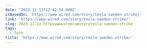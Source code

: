 ```yaml
---
date: '2023-11-13T12:42:54.000Z'
isBasedOn: 'https://www.wired.com/story/tesla-sweden-strike/'
link: 'https://www.wired.com/story/tesla-sweden-strike/'
slug: 2023-11-13-httpswwwwiredcomstorytesla-sweden-strike
tags:
  - Tech
title: 'https://www.wired.com/story/tesla-sweden-strike/'
---
```


